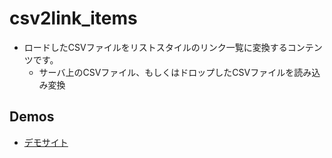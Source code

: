 # csv2link_items
- ロードしたCSVファイルをリストスタイルのリンク一覧に変換するコンテンツです。
  - サーバ上のCSVファイル、もしくはドロップしたCSVファイルを読み込み変換


## Demos
- [デモサイト](https://sgtao.github.io/csv2link_items/)

